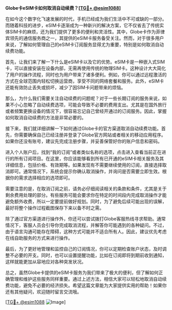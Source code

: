 **Globe卡eSIM卡如何取消自动续费？[[TG💪+ @esim1088](https://t.me/s/esim1088)]**

在如今这个数字化飞速发展的时代，手机已经成为我们生活中不可或缺的一部分。而随着科技的进步，eSIM卡逐渐成为一种新兴的解决方案，它不仅省去了传统实体SIM卡的麻烦，还为我们提供了更多的便利和灵活性。其中，Globe卡作为菲律宾领先的通信服务商之一，其提供的eSIM卡服务备受关注。然而，对于很多用户来说，了解如何管理自己的eSIM卡订阅服务显得尤为重要，特别是如何取消自动续费功能。

首先，让我们来了解一下什么是eSIM卡以及它的优势。eSIM卡是一种嵌入式SIM卡，可以直接安装在设备内部，无需再使用传统的物理SIM卡。这种设计大大简化了用户的操作流程，同时也为用户带来了诸多便利。例如，你可以通过远程激活的方式在全球范围内轻松切换运营商，享受不同的网络套餐和服务。此外，eSIM卡还能有效防止丢失或损坏，减少了因SIM卡问题带来的烦恼。

那么，为什么我们需要关注自动续费的问题呢？对于一些长期订阅的服务来说，如果不小心忽略了自动续费选项，可能会导致不必要的费用支出。尤其是在国外旅行或者频繁更换设备的情况下，很容易忘记自己曾经开通过的订阅服务。因此，掌握如何取消自动续费的方法是非常必要的。

接下来，我们就详细讲解一下如何通过Globe卡的官方渠道取消自动续费功能。首先，你需要确保自己已经注册并登录了Globe官方网站或者相关的移动应用程序。如果你还没有账号，建议先完成注册步骤，并妥善保管好你的账户信息和密码。

进入个人账户后，找到“我的订阅”或者类似名称的选项，点击进入查看当前正在进行的所有订阅项目。在这里，你应该能够看到所有已开通的eSIM卡相关服务及其详细信息，包括价格、有效期等。如果发现有不需要继续使用的订阅，直接选择取消即可。通常情况下，系统会提示你确认取消操作，并询问是否需要立即生效。根据你的需求选择相应的选项即可。

需要注意的是，在取消订阅之前，请务必仔细阅读相关的条款和条件，尤其是关于剩余费用处理的部分。有些服务可能会要求你在特定的时间段内完成取消操作才能避免额外收费，所以一定要提前做好规划。同时，为了避免后续可能出现的误解，最好将整个操作过程截图保存下来以备不时之需。

除了通过官方渠道进行操作外，你还可以尝试拨打Globe客服热线寻求帮助。通常情况下，客服人员会引导你完成取消流程，并解答你可能遇到的各种疑问。不过，由于语言沟通可能存在障碍，这种方式可能并不适合所有人。因此，建议优先考虑在线自助服务的方式来进行操作。

最后，为了更好地管理和监控自己的订阅情况，你可以定期检查账户状态，及时调整不必要的开支。同时，也可以设置提醒功能，比如在订阅即将到期前收到通知，这样就能更加从容地应对各种突发状况。

总之，虽然Globe卡提供的eSIM卡服务为我们带来了极大的便利，但了解如何正确管理和维护这些服务同样重要。通过上述方法，相信大家可以轻松地取消自动续费功能，避免不必要的经济损失。希望这篇文章能为大家提供实用的帮助！如果你还有其他疑问，欢迎随时留言交流哦。

[[TG💪+ @esim1088](https://t.me/s/esim1088) ![Image](https://i.postimg.cc/4NQfJmqS/Snipaste-2025-05-13-00-14-12.png)]
